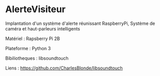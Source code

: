 # AlerteVisiteur
Implantation d'un système d'alerte réunissant RaspberryPi, Système de caméra et haut-parleurs intelligents 


Matériel : Rapsberry Pi 2B


Plateforme : Python 3


Bibiliotheques : libsoundtouch



Liens : https://github.com/CharlesBlonde/libsoundtouch
